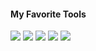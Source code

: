 #### My Favorite Tools
![](https://img.shields.io/badge/Javascript-informational?style=flat&logo=JavaScript&logoColor=white&color=F7DF1E)
![](https://img.shields.io/badge/TypeScript-informational?style=flat&logo=TypeScript&logoColor=white&color=007acc)
![](https://img.shields.io/badge/React-informational?style=flat&logo=React&logoColor=white&color=61DAFB)
![](https://img.shields.io/badge/Sass-informational?style=flat&logo=Sass&logoColor=white&color=CC6699)
![](https://img.shields.io/badge/Node.js-informational?style=flat&logo=Node.js&logoColor=white&color=68a063)

<!--
**pmnord/pmnord** is a ✨ _special_ ✨ repository because its `README.md` (this file) appears on your GitHub profile.

